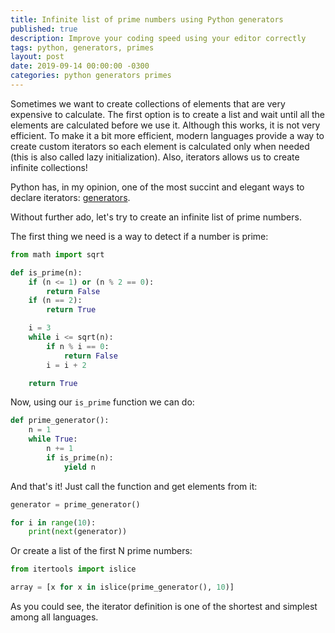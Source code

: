 ```yaml
---
title: Infinite list of prime numbers using Python generators
published: true
description: Improve your coding speed using your editor correctly
tags: python, generators, primes
layout: post
date: 2019-09-14 00:00:00 -0300
categories: python generators primes
---
```


Sometimes we want to create collections of elements that are very expensive to calculate. The first option is to create a list and wait until all the elements are calculated before we use it. Although this works, it is not very efficient. To make it a bit more efficient, modern languages provide a way to create custom iterators so each element is calculated only when needed (this is also called lazy initialization). Also, iterators allows us to create infinite collections!

Python has, in my opinion, one of the most succint and elegant ways to declare iterators: [generators](https://wiki.python.org/moin/Generators).

Without further ado, let's try to create an infinite list of prime numbers.

The first thing we need is a way to detect if a number is prime:

```python
from math import sqrt

def is_prime(n):
    if (n <= 1) or (n % 2 == 0):
        return False
    if (n == 2):
        return True

    i = 3
    while i <= sqrt(n):
        if n % i == 0:
            return False
        i = i + 2

    return True
```

Now, using our `is_prime` function we can do:

```python
def prime_generator():
    n = 1
    while True:
        n += 1
        if is_prime(n):
            yield n
```

And that's it! Just call the function and get elements from it:

```python
generator = prime_generator()

for i in range(10):
    print(next(generator))
```

Or create a list of the first N prime numbers:

```python
from itertools import islice

array = [x for x in islice(prime_generator(), 10)]
```

As you could see, the iterator definition is one of the shortest and simplest among all languages.
